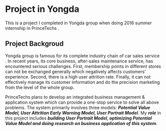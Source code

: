 # Project in Yongda
This is a project I completed in Yongda group when doing 2016 summer internship in PrinceTechs . 
##  Project  Backgroud
Yongda group is famous for its complete  industry chain of car sales  service . In recent years, its core business, after-sales maintenance service, has encountered  serious challenges. First, membership points in different stores can not be exchanged generally which negatively affects customers' experience. Second, there is a high user attrition rate. Finally, it can not  effectively manage its customer information and do the precision marketing from the level of the whole group.

PrinceTechs  plans to develop an integrated business management & application system which  can provide a  one-stop service to solve all above problems. The system primarily involves three models: **_Potential Value Model, User Attrition Early  Warning  Model, User Portrait Model_**. My **_role_** in this project includes **_building User Portrait Model, optimizing Potential Value Model and  doing research on business application of this system_**.

